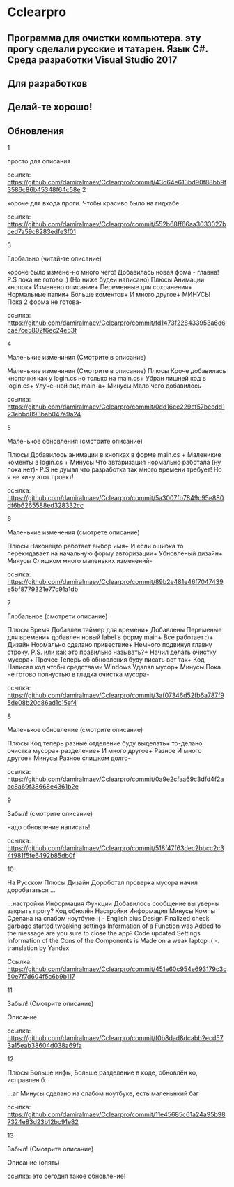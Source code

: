 # Cclearpro
Программа для очистки компьютера. эту прогу сделали русские и татарен. Язык C#. Среда разработки Visual Studio 2017
--
Для разработков
--
Делай-те хорошо!
--
Обновления
--
1

просто для описания

ссылка: https://github.com/damiralmaev/Cclearpro/commit/43d64e613bd90f88bb9f3586c86b45348f64c58e
2

короче для входа проги. Чтобы красиво было на гидхабе.

ссылка: https://github.com/damiralmaev/Cclearpro/commit/552b68ff66aa3033027bced7a59c8283edfe3f01

3

Глобально (читай-те описание)

короче было измене-но много чего!
Добавилась новая фрма - главна! P.S
пока не готово :) (Но ниже будеи написано)
Плюсы
Анимации кнопок+
Изменено описание+
Переменные для сохранения+
Нормальные папки+
Больше коментов+
И много другое+
МИНУСЫ
Пока 2 форма не готова-

ссылка: https://github.com/damiralmaev/Cclearpro/commit/fd1473f228433953a6d6cae7ce5802f6ec24e53f

4

Маленькие измениния (Смотрите в описание)

Маленькие измениния (Смотрите в описание)
Плюсы
Кроче добавилась кнопочки как у login.cs но только на main.cs+
Убран лишней код в login.cs+
Улученнвй вид main-а+
Минусы
Мало чего добавилось-

ссылка: https://github.com/damiralmaev/Cclearpro/commit/0dd16ce229ef57becdd123ebbd893bab047a9a24

5

Маленькое обновления (смотрите описание)

Плюсы
Добавилось анимации в кнопках в форме main.cs +
Маленикие коменты в login.cs +
Минусы
Что автаризация нормально работала (ну пока нет)-
P.S не думал что разработка так много времени требует! Но я не кину этот проект!

ссылка: https://github.com/damiralmaev/Cclearpro/commit/5a3007fb7849c95e880df6b6265588ed328332cc

6

Маленькие изменения (смотрете описание)

Плюсы
Наконецто работает выбор имя+
И если ошибка то перекидавает на начальную форму авторизации+
Убновленый дизайн+
Минусы
Слишком много маленьких изменений-

ссылка: https://github.com/damiralmaev/Cclearpro/commit/89b2e481e46f7047439e5bf8779321e77c91a1db

7

Глобальное (смотрети описание)

Плюсы
Время
Добавлен таймер для времени+
Добавлены Переменые для времени+
добавлен новый label в форму main+
Все работает :)+
Дизайн
Нормально сделано привествие+
Немного подвинул главну строку. P.S. или как это правильно называть?+
Начил делать очистку мусора+
Прочее
Теперь об обновления буду писать вот так+
Код
Написал код чтобы средствами Windows Удалял мусор+
Минусы
Пока не готово полнустью в гладка очистка мусора-

ссылка: https://github.com/damiralmaev/Cclearpro/commit/3af07346d52fb6a787f95de08b20d86ad1c15ef4

8

Маленькое обновление (смотрите описание)

Плюсы
Код
теперь разные отделение буду выделать+
то-делано очистка мусора+
разделение+
И много другое+
Разное
И много другое+
Минусы
Разное
слишком долго-

ссылка: https://github.com/damiralmaev/Cclearpro/commit/0a9e2cfaa69c3dfd4f2aac8a69f38668e4361b2e

9

Забыл! (смотрите описание)

надо обновление написать!

ссылка: https://github.com/damiralmaev/Cclearpro/commit/518f47f63dec2bbcc2c34f981f5fe6492b85db0f

10

На Русском Плюсы Дизайн Дороботал проверка мусора начил доробататься …

…настройки Информация Функции Добавилось сообщение вы уверны закрыть прогу? Код обнолён Настройки Информация Минусы Компы Сделана на слабом ноутбуке :( - English plus Design Finalized check garbage started tweaking settings Information of a Function was Added to the message are you sure to close the app? Code updated Settings Information of the Cons of the Components is Made on a weak laptop :( -. translation by Yandex

Ссылка: https://github.com/damiralmaev/Cclearpro/commit/451e60c954e693179c3c50e7f7d604f5c6b9b117

11

Забыл! (Смотрите описание)

Описание

ссылка: https://github.com/damiralmaev/Cclearpro/commit/f0b8dad8dcabb2ecd573a15eab38604d038a69fa

12

Плюсы Больше инфы, Больше разделение в коде, обновлён ко, исправлен б…

…аг Минусы сделано на слабом ноутбуке, есть маленьнкий баг

ссылка: https://github.com/damiralmaev/Cclearpro/commit/11e45685c61a24a95b987324e83d23b12bc91e82


13

Забыл! (Смотрите описание)

Описание (опять)

ссылка: это сегодня такое обновление!

